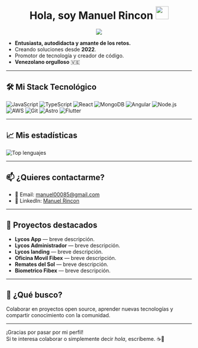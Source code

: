 <h1 align="center"><b>Hola, soy Manuel Rincon </b><img src="https://media.giphy.com/media/hvRJCLFzcasrR4ia7z/giphy.gif" width="35"></h1>

<p align="center">
  <a href="https://github.com/DenverCoder1/readme-typing-svg">
    <img src="https://readme-typing-svg.herokuapp.com?font=Time+New+Roman&color=cyan&size=25&center=true&vCenter=true&width=600&height=100&lines=👋+Desarrollador+MERN;Desarrollador+Front-End+Autodidacta;Estudiante+de+Ciencias+de+la+Computación;Apasionado+de+la+tecnología;Amante+del+aprendizaje+constante;Me+encanta+crear+y+aprender+nuevas+cosas">
  </a>
</p>



- **Entusiasta, autodidacta y amante de los retos.**  
- Creando soluciones desde **2022**.  
- Promotor de tecnología y creador de código.  
- **Venezolano orgulloso** 🇻🇪

---

## 🛠️ Mi Stack Tecnológico

![JavaScript](https://img.shields.io/badge/JavaScript-%23F7DF1E?logo=javascript&logoColor=black)
![TypeScript](https://img.shields.io/badge/TypeScript-%23007ACC?logo=typescript&logoColor=white)
![React](https://img.shields.io/badge/React-%2320232a?logo=react&logoColor=%2361DAFB)
![MongoDB](https://img.shields.io/badge/MongoDB-%2347A248?logo=mongodb&logoColor=white)
![Angular](https://img.shields.io/badge/Angular-%23DD0031?logo=angular&logoColor=white)
![Node.js](https://img.shields.io/badge/Node.js-%23339933?logo=node.js&logoColor=white)
![AWS](https://img.shields.io/badge/AWS-%23FF9900?logo=amazon-aws&logoColor=white)
![Git](https://img.shields.io/badge/Git-%23F05032?logo=git&logoColor=white)
![Astro](https://img.shields.io/badge/Astro-%230048ff?logo=astro&logoColor=white)
![Flutter](https://img.shields.io/badge/Flutter-%2302569b?logo=flutter&logoColor=white)


---

## 📈 Mis estadísticas

![Top lenguajes](https://github-readme-stats.vercel.app/api/top-langs/?username=manuel00085&layout=compact)

---

## 📫 ¿Quieres contactarme?

- 📧 Email: [manuel00085@gmail.com](mailto:manuel00085@gmail.com)  
- 💼 LinkedIn: [Manuel Rincon](https://www.linkedin.com/in/manuel00085/)

---

## 🌟 Proyectos destacados

- **Lycos App** — breve descripción.
- **Lycos Administrador** — breve descripción.
- **Lycos landing** — breve descripción.  
- **Oficina Movil Fibex** — breve descripción.  
- **Remates del Sol** — breve descripción.
- **Biometrico Fibex** — breve descripción.

---

## 🎯 ¿Qué busco?
Colaborar en proyectos open source, aprender nuevas tecnologías y compartir conocimiento con la comunidad.

---

¡Gracias por pasar por mi perfil!  
Si te interesa colaborar o simplemente decir *hola*, escríbeme. ☕🚀
